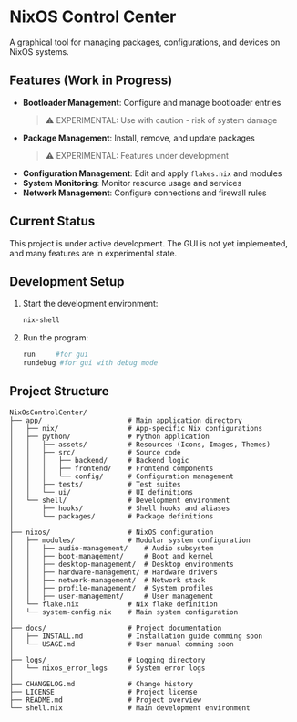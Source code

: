 # NixOS Control Center

A graphical tool for managing packages, configurations, and devices on NixOS systems.

## Features (Work in Progress)
- **Bootloader Management**: Configure and manage bootloader entries
  > ⚠️ EXPERIMENTAL: Use with caution - risk of system damage
- **Package Management**: Install, remove, and update packages
  > ⚠️ EXPERIMENTAL: Features under development
- **Configuration Management**: Edit and apply `flakes.nix` and modules
- **System Monitoring**: Monitor resource usage and services
- **Network Management**: Configure connections and firewall rules

## Current Status
This project is under active development. The GUI is not yet implemented, and many features are in experimental state.

## Development Setup
1. Start the development environment:
   ```bash
   nix-shell
   ```
2. Run the program:
   ```bash
   run     #for gui 
   rundebug #for gui with debug mode 
   ```

## Project Structure

```tree
NixOsControlCenter/
├── app/                     # Main application directory
│   ├── nix/                 # App-specific Nix configurations
│   ├── python/              # Python application
│   │   ├── assets/          # Resources (Icons, Images, Themes)
│   │   ├── src/             # Source code
│   │   │   ├── backend/     # Backend logic
│   │   │   ├── frontend/    # Frontend components
│   │   │   └── config/      # Configuration management
│   │   ├── tests/           # Test suites
│   │   └── ui/              # UI definitions
│   └── shell/               # Development environment
│       ├── hooks/           # Shell hooks and aliases
│       └── packages/        # Package definitions
│
├── nixos/                   # NixOS configuration
│   ├── modules/             # Modular system configuration
│   │   ├── audio-management/    # Audio subsystem
│   │   ├── boot-management/     # Boot and kernel
│   │   ├── desktop-management/  # Desktop environments
│   │   ├── hardware-management/ # Hardware drivers
│   │   ├── network-management/  # Network stack
│   │   ├── profile-management/  # System profiles
│   │   ├── user-management/     # User management
│   └── flake.nix            # Nix flake definition
│   └── system-config.nix    # Main system configuration
│
├── docs/                    # Project documentation
│   ├── INSTALL.md           # Installation guide comming soon
│   └── USAGE.md             # User manual comming soon
│  
├── logs/                    # Logging directory
│   └── nixos_error_logs     # System error logs
│
├── CHANGELOG.md             # Change history
├── LICENSE                  # Project license
├── README.md                # Project overview
└── shell.nix                # Main development environment
```